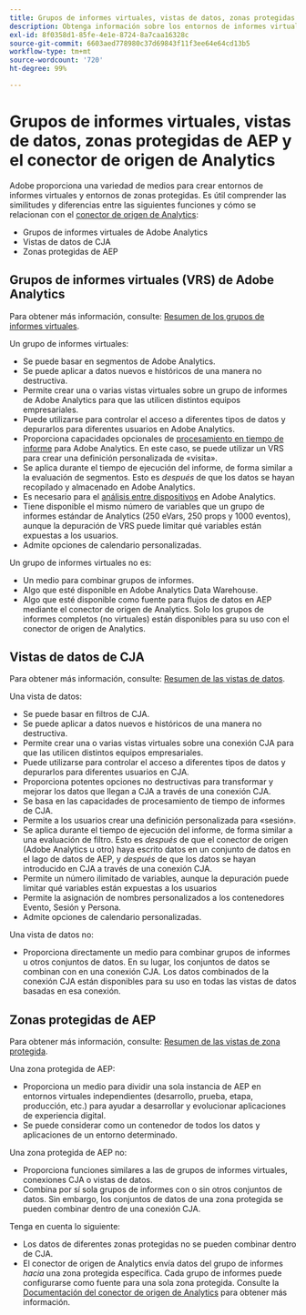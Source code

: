 ```yaml
---
title: Grupos de informes virtuales, vistas de datos, zonas protegidas de AEP y el conector de origen de Analytics
description: Obtenga información sobre los entornos de informes virtuales y los entornos de zonas protegidas.
exl-id: 8f0358d1-85fe-4e1e-8724-8a7caa16328c
source-git-commit: 6603aed778980c37d69843f11f3ee64e64cd13b5
workflow-type: tm+mt
source-wordcount: '720'
ht-degree: 99%

---
```


# Grupos de informes virtuales, vistas de datos, zonas protegidas de AEP y el conector de origen de Analytics

Adobe proporciona una variedad de medios para crear entornos de informes virtuales y entornos de zonas protegidas. Es útil comprender las similitudes y diferencias entre las siguientes funciones y cómo se relacionan con el [conector de origen de Analytics](https://experienceleague.adobe.com/docs/experience-platform/sources/ui-tutorials/create/adobe-applications/analytics.html?lang=es):

* Grupos de informes virtuales de Adobe Analytics
* Vistas de datos de CJA
* Zonas protegidas de AEP

## Grupos de informes virtuales (VRS) de Adobe Analytics

Para obtener más información, consulte: [Resumen de los grupos de informes virtuales](https://experienceleague.adobe.com/docs/analytics/components/virtual-report-suites/vrs-about.html?lang=es).

Un grupo de informes virtuales:

* Se puede basar en segmentos de Adobe Analytics.
* Se puede aplicar a datos nuevos e históricos de una manera no destructiva.
* Permite crear una o varias vistas virtuales sobre un grupo de informes de Adobe Analytics para que las utilicen distintos equipos empresariales.
* Puede utilizarse para controlar el acceso a diferentes tipos de datos y depurarlos para diferentes usuarios en Adobe Analytics.
* Proporciona capacidades opcionales de [procesamiento en tiempo de informe](https://experienceleague.adobe.com/docs/analytics/components/virtual-report-suites/vrs-report-time-processing.html?lang=es) para Adobe Analytics. En este caso, se puede utilizar un VRS para crear una definición personalizada de «visita».
* Se aplica durante el tiempo de ejecución del informe, de forma similar a la evaluación de segmentos. Esto es _después_ de que los datos se hayan recopilado y almacenado en Adobe Analytics.
* Es necesario para el [análisis entre dispositivos](https://experienceleague.adobe.com/docs/analytics/components/cda/overview.html?lang=es) en Adobe Analytics.
* Tiene disponible el mismo número de variables que un grupo de informes estándar de Analytics (250 eVars, 250 props y 1000 eventos), aunque la depuración de VRS puede limitar qué variables están expuestas a los usuarios.
* Admite opciones de calendario personalizadas.

Un grupo de informes virtuales no es:

* Un medio para combinar grupos de informes.
* Algo que esté disponible en Adobe Analytics Data Warehouse.
* Algo que esté disponible como fuente para flujos de datos en AEP mediante el conector de origen de Analytics. Solo los grupos de informes completos (no virtuales) están disponibles para su uso con el conector de origen de Analytics.


## Vistas de datos de CJA

Para obtener más información, consulte: [Resumen de las vistas de datos](https://experienceleague.adobe.com/docs/analytics-platform/using/cja-dataviews/data-views.html?lang=es).

Una vista de datos:

* Se puede basar en filtros de CJA.
* Se puede aplicar a datos nuevos e históricos de una manera no destructiva.
* Permite crear una o varias vistas virtuales sobre una conexión CJA para que las utilicen distintos equipos empresariales.
* Puede utilizarse para controlar el acceso a diferentes tipos de datos y depurarlos para diferentes usuarios en CJA.
* Proporciona potentes opciones no destructivas para transformar y mejorar los datos que llegan a CJA a través de una conexión CJA.
* Se basa en las capacidades de procesamiento de tiempo de informes de CJA.
* Permite a los usuarios crear una definición personalizada para «sesión».
* Se aplica durante el tiempo de ejecución del informe, de forma similar a una evaluación de filtro. Esto es _después_ de que el conector de origen (Adobe Analytics u otro) haya escrito datos en un conjunto de datos en el lago de datos de AEP, y _después_ de que los datos se hayan introducido en CJA a través de una conexión CJA.
* Permite un número ilimitado de variables, aunque la depuración puede limitar qué variables están expuestas a los usuarios
* Permite la asignación de nombres personalizados a los contenedores Evento, Sesión y Persona.
* Admite opciones de calendario personalizadas.

Una vista de datos no:

* Proporciona directamente un medio para combinar grupos de informes u otros conjuntos de datos. En su lugar, los conjuntos de datos se combinan con en una conexión CJA. Los datos combinados de la conexión CJA están disponibles para su uso en todas las vistas de datos basadas en esa conexión.

## Zonas protegidas de AEP

Para obtener más información, consulte: [Resumen de las vistas de zona protegida](https://experienceleague.adobe.com/docs/experience-platform/sandbox/home.html?lang=es).

Una zona protegida de AEP:

* Proporciona un medio para dividir una sola instancia de AEP en entornos virtuales independientes (desarrollo, prueba, etapa, producción, etc.) para ayudar a desarrollar y evolucionar aplicaciones de experiencia digital.
* Se puede considerar como un contenedor de todos los datos y aplicaciones de un entorno determinado.

Una zona protegida de AEP no:

* Proporciona funciones similares a las de grupos de informes virtuales, conexiones CJA o vistas de datos.
* Combina por sí sola grupos de informes con o sin otros conjuntos de datos. Sin embargo, los conjuntos de datos de una zona protegida se pueden combinar dentro de una conexión CJA.

Tenga en cuenta lo siguiente:

* Los datos de diferentes zonas protegidas no se pueden combinar dentro de CJA.
* El conector de origen de Analytics envía datos del grupo de informes _hacia_ una zona protegida específica. Cada grupo de informes puede configurarse como fuente para una sola zona protegida. Consulte la [Documentación del conector de origen de Analytics](https://experienceleague.adobe.com/docs/experience-platform/sources/ui-tutorials/create/adobe-applications/analytics.html?lang=en) para obtener más información.
